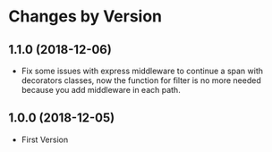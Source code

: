 # Changes by Version

## 1.1.0 (2018-12-06)

* Fix some issues with express middleware to continue a span with decorators classes, now the function for filter is no more needed because you add middleware in each path.

## 1.0.0 (2018-12-05)

* First Version
